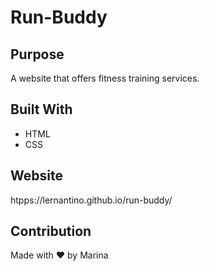 # Run-Buddy
## Purpose
A website that offers fitness training services.

## Built With
* HTML
* CSS

## Website
htpps://lernantino.github.io/run-buddy/

## Contribution
Made with ❤️ by Marina
